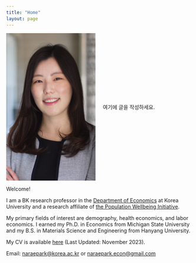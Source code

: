 ```yaml
---
title: "Home"
layout: page
---
```


<div style="display: flex; align-items: center;">
  <div style="flex: 1; width: 300px; height: 400px; overflow: hidden;">
    <img src="/assets/photos/naraepark_.jpeg" alt="profile" style="object-fit: cover; width: 100%; height: 100%;">
  </div>
  <div style="flex: 1; margin-left: 20px;">
    <p>여기에 글을 작성하세요.</p>
  </div>
</div>

  

Welcome! 

I am a BK research professor in the [Department of Economics](http://econ.korea.ac.kr/econ/) at Korea University and a research affiliate of [the Population Wellbeing Initiative](https://sites.utexas.edu/pwi/). 

My primary fields of interest are demography, health economics, and labor economics. I earned my Ph.D. in Economics from Michigan State University and my B.S. in Materials Science and Engineering from Hanyang University. 

My CV is available [here](assets/cv/cv_parkn.pdf) (Last Updated: November 2023).

Email: [naraepark@korea.ac.kr](mailto:naraepark@korea.ac.kr) or [naraepark.econ@gmail.com](mailto:naraepark.econ@gmail.com)
